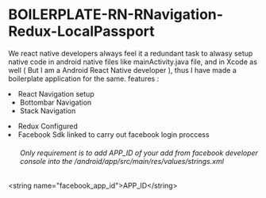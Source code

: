 # BOILERPLATE-RN-RNavigation-Redux-LocalPassport
We react native developers always feel it a redundant task to alwasy setup native code in android native files like mainActivity.java file,
and in Xcode as well ( But I am a Android React Native developer ), thus I have made a boilerplate application for the same.
features : 
<li>
  React Navigation setup 
    <ul>
      <li>  
        Bottombar Navigation 
      </li>
      <li>  
        Stack Navigation 
      </li>
    </ul>
</li>
<li>
    Redux Configured
</li>
<li>
  Facebook Sdk linked to carry out facebook login proccess
    <ul>
      <h6>Only requirement is to add APP_ID of your add from facebook developer console into the /android/app/src/main/res/values/strings.xml </h6>
      </ul>    
        &ltstring name="facebook_app_id"&gtAPP_ID&lt/string&gt  
</li>

